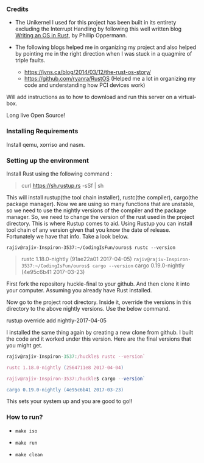 ### Credits 

- The Unikernel I used for this project has been built in its entirety excluding the Interrupt Handling by following this well written blog  [Writing an OS in Rust](https://os.phil-opp.com/), by Phillip Oppermann. 

- The following blogs helped me in organizing my project and also helped by pointing me in the right direction when I was stuck in a quagmire of triple faults. 
  - https://jvns.ca/blog/2014/03/12/the-rust-os-story/
  - https://github.com/ryanra/RustOS (Helped me a lot in organizing my code and understanding how PCI devices work)

Will add instructions as to how to download and run this server on a virtual-box. 

Long live Open Source!

### Installing Requirements

Install qemu, xorriso and nasm. 

### Setting up the environment 

Install Rust using the following command :

  > curl https://sh.rustup.rs -sSf | sh

This will install rustup(the tool chain installer), rustc(the compiler), cargo(the package manager). Now we are using so many functions that are unstable, so we need to use the nightly versions of the compiler and the package manager. So, we need to change the version of the rust used in the project directory. This is where Rustup comes to aid. Using Rustup you can install tool chain of any version given that you know the date of release. Fortunately we have that info. Take a look below.

`rajiv@rajiv-Inspiron-3537:~/CodingIsFun/ouros$ rustc --version`
> rustc 1.18.0-nightly (91ae22a01 2017-04-05)
`rajiv@rajiv-Inspiron-3537:~/CodingIsFun/ouros$ cargo --version`
> cargo 0.19.0-nightly (4e95c6b41 2017-03-23)


First fork the repository huckle-final to your github. And then clone it into your computer.
Assuming you already have Rust installed.

Now go to the project root directory. Inside it, override the versions in this directory to the above nightly versions. Use the below command.

​​rustup override add nightly-2017-04-05​

I installed the same thing again by creating a new clone from github. I built the code and it worked under this version.
Here are the final versions that you might get.
```javascript
rajiv@rajiv-Inspiron-3537:/huckle$ rustc --version`

rustc 1.18.0-nightly (2564711e8 2017-04-04)

rajiv@rajiv-Inspiron-3537:/huckle$ cargo --version`

cargo 0.19.0-nightly (4e95c6b41 2017-03-23)
```

This sets your system up and you are good to go!!

### How to run?
  - `make iso`

  - `make run`

  - `make clean`
